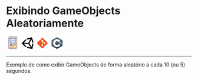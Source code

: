 # Exibindo GameObjects Aleatoriamente

![GameDev](icones/game1.png)
![GameDev](icones/unity1.png)
![GameDev](icones/git.png)
![GameDev](icones/csharp.png)

___

Exemplo de como exibir GameObjects de forma aleatório a cada 10 (ou 5) segundos.



